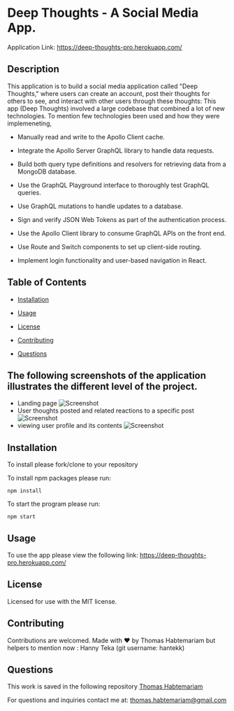 # Deep Thoughts - A Social Media App.

Application Link: https://deep-thoughts-pro.herokuapp.com/

## Description

This application is to build  a social media application called "Deep Thoughts," where users can create an account, post their thoughts for others to see, and interact with other users through these thoughts: This app (Deep Thoughts) involved a large codebase that combined a lot of new technologies.
To mention few technologies been used and how they were implemeneting,

* Manually read and write to the Apollo Client cache.

* Integrate the Apollo Server GraphQL library to handle data requests.

* Build both query type definitions and resolvers for retrieving data from a MongoDB database.

* Use the GraphQL Playground interface to thoroughly test GraphQL queries.

* Use GraphQL mutations to handle updates to a database.

* Sign and verify JSON Web Tokens as part of the authentication process.

* Use the Apollo Client library to consume GraphQL APIs on the front end.

* Use Route and Switch components to set up client-side routing.

* Implement login functionality and user-based navigation in React.

## Table of Contents

* [Installation](#installation)

* [Usage](#usage)

* [License](#license)

* [Contributing](#contributing)

* [Questions](#questions)

## The following screenshots of the application illustrates the different level of the project. 

* Landing page
![Screenshot](https://user-images.githubusercontent.com/84083304/147854268-7d04a821-e14a-449f-a315-815617747c3f.png)
* User thoughts posted and related reactions to a specific post
![Screenshot](https://user-images.githubusercontent.com/84083304/147854271-2c2ac3a3-92b5-49a0-84da-375a067fb849.png)
* viewing user profile and its contents
![Screenshot](https://user-images.githubusercontent.com/84083304/147854273-9d696844-635c-48ae-a242-47dbdd960e89.png)

## Installation

To install please fork/clone to your repository

To install npm packages please run:

```
npm install
```

To start the program please run:

```
npm start
```

## Usage

To use the app please view the following link: https://deep-thoughts-pro.herokuapp.com/

## License
    
Licensed for use with the MIT license.

## Contributing

Contributions are welcomed.
Made with ❤️ by Thomas Habtemariam but helpers to mention now : Hanny Teka (git username: hantekk)

## Questions

This work is saved in the following repository
[Thomas Habtemariam](https://github.com/tomhabt/budget-tracker.git/)

For questions and inquiries contact me at:
thomas.habtemariam@gmail.com
